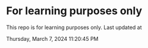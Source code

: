 # For learning purposes only
This repo is for learning purposes only.
Last updated at

Thursday, March 7, 2024 11:20:45 PM

